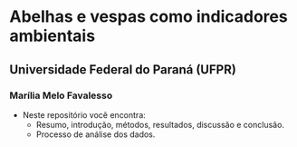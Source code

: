 # Abelhas e vespas como indicadores ambientais

## Universidade Federal do Paraná (UFPR)

### Marília Melo Favalesso

- Neste repositório você encontra:
  - Resumo, introdução, métodos, resultados, discussão e conclusão.
  - Processo de análise dos dados.
  

